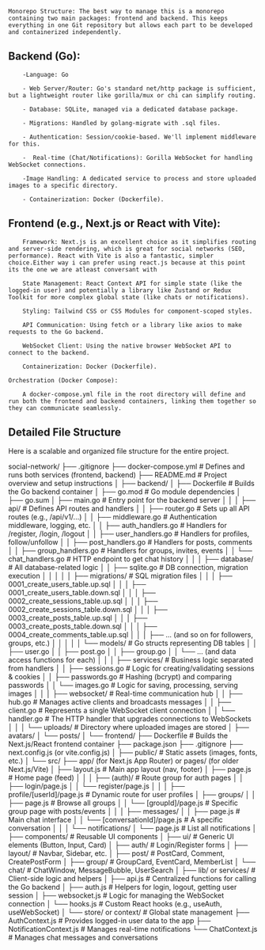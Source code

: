     Monorepo Structure: The best way to manage this is a monorepo containing two main packages: frontend and backend. This keeps everything in one Git repository but allows each part to be developed and containerized independently.

## Backend (Go):

        -Language: Go

        - Web Server/Router: Go's standard net/http package is sufficient, but a lightweight router like gorilla/mux or chi can simplify routing.

        - Database: SQLite, managed via a dedicated database package.

        - Migrations: Handled by golang-migrate with .sql files.

        - Authentication: Session/cookie-based. We'll implement middleware for this.

        -  Real-time (Chat/Notifications): Gorilla WebSocket for handling WebSocket connections.

        -Image Handling: A dedicated service to process and store uploaded images to a specific directory.

        - Containerization: Docker (Dockerfile).

## Frontend (e.g., Next.js or React with Vite):

        Framework: Next.js is an excellent choice as it simplifies routing and server-side rendering, which is great for social networks (SEO, performance). React with Vite is also a fantastic, simpler choice.Either way i can prefer using react.js because at this point its the one we are atleast conversant with

        State Management: React Context API for simple state (like the logged-in user) and potentially a library like Zustand or Redux Toolkit for more complex global state (like chats or notifications).

        Styling: Tailwind CSS or CSS Modules for component-scoped styles.

        API Communication: Using fetch or a library like axios to make requests to the Go backend.

        WebSocket Client: Using the native browser WebSocket API to connect to the backend.

        Containerization: Docker (Dockerfile).

    Orchestration (Docker Compose):

        A docker-compose.yml file in the root directory will define and run both the frontend and backend containers, linking them together so they can communicate seamlessly.

## Detailed File Structure

Here is a scalable and organized file structure for the entire project.


      
social-network/
├── .gitignore
├── docker-compose.yml       # Defines and runs both services (frontend, backend)
├── README.md                # Project overview and setup instructions
│
├── backend/
│   ├── Dockerfile             # Builds the Go backend container
│   ├── go.mod                 # Go module dependencies
│   ├── go.sum
│   ├── main.go                # Entry point for the backend server
│   │
│   ├── api/                   # Defines API routes and handlers
│   │   ├── router.go            # Sets up all API routes (e.g., /api/v1/...)
│   │   ├── middleware.go        # Authentication middleware, logging, etc.
│   │   ├── auth_handlers.go     # Handlers for /register, /login, /logout
│   │   ├── user_handlers.go     # Handlers for profiles, follow/unfollow
│   │   ├── post_handlers.go     # Handlers for posts, comments
│   │   ├── group_handlers.go    # Handlers for groups, invites, events
│   │   └── chat_handlers.go     # HTTP endpoint to get chat history
│   │
│   ├── database/              # All database-related logic
│   │   ├── sqlite.go            # DB connection, migration execution
│   │   │
│   │   ├── migrations/          # SQL migration files
│   │   │   ├── 0001_create_users_table.up.sql
│   │   │   ├── 0001_create_users_table.down.sql
│   │   │   ├── 0002_create_sessions_table.up.sql
│   │   │   ├── 0002_create_sessions_table.down.sql
│   │   │   ├── 0003_create_posts_table.up.sql
│   │   │   ├── 0003_create_posts_table.down.sql
│   │   │   ├── 0004_create_comments_table.up.sql
│   │   │   ├── ... (and so on for followers, groups, etc.)
│   │   │
│   │   └── models/              # Go structs representing DB tables
│   │       ├── user.go
│   │       ├── post.go
│   │       ├── group.go
│   │       └── ... (and data access functions for each)
│   │
│   ├── services/              # Business logic separated from handlers
│   │   ├── sessions.go          # Logic for creating/validating sessions & cookies
│   │   ├── passwords.go         # Hashing (bcrypt) and comparing passwords
│   │   └── images.go            # Logic for saving, processing, serving images
│   │
│   ├── websocket/             # Real-time communication hub
│   │   ├── hub.go               # Manages active clients and broadcasts messages
│   │   ├── client.go            # Represents a single WebSocket client connection
│   │   └── handler.go           # The HTTP handler that upgrades connections to WebSockets
│   │
│   └── uploads/                 # Directory where uploaded images are stored
│       ├── avatars/
│       └── posts/
│
└── frontend/
    ├── Dockerfile             # Builds the Next.js/React frontend container
    ├── package.json
    ├── .gitignore
    ├── next.config.js (or vite.config.js)
    │
    ├── public/                # Static assets (images, fonts, etc.)
    │
    └── src/
        ├── app/ (for Next.js App Router) or pages/ (for older Next.js/Vite)
        │   ├── layout.js          # Main app layout (nav, footer)
        │   ├── page.js            # Home page (feed)
        │   │
        │   ├── (auth)/            # Route group for auth pages
        │   │   ├── login/page.js
        │   │   └── register/page.js
        │   │
        │   ├── profile/[userId]/page.js # Dynamic route for user profiles
        │   ├── groups/
        │   │   ├── page.js          # Browse all groups
        │   │   └── [groupId]/page.js # Specific group page with posts/events
        │   │
        │   ├── messages/
        │   │   ├── page.js          # Main chat interface
        │   │   └── [conversationId]/page.js # A specific conversation
        │   │
        │   └── notifications/
        │       └── page.js          # List all notifications
        │
        ├── components/            # Reusable UI components
        │   ├── ui/                  # Generic UI elements (Button, Input, Card)
        │   ├── auth/                # Login/Register forms
        │   ├── layout/              # Navbar, Sidebar, etc.
        │   ├── post/                # PostCard, Comment, CreatePostForm
        │   ├── group/               # GroupCard, EventCard, MemberList
        │   └── chat/                # ChatWindow, MessageBubble, UserSearch
        │
        ├── lib/ or services/      # Client-side logic and helpers
        │   ├── api.js               # Centralized functions for calling the Go backend
        │   ├── auth.js              # Helpers for login, logout, getting user session
        │   ├── websocket.js         # Logic for managing the WebSocket connection
        │   └── hooks.js             # Custom React hooks (e.g., useAuth, useWebSocket)
        │
        └── store/ or context/     # Global state management
            ├── AuthContext.js       # Provides logged-in user data to the app
            ├── NotificationContext.js # Manages real-time notifications
            └── ChatContext.js       # Manages chat messages and conversations

    


